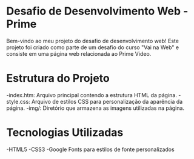 # Desafio de Desenvolvimento Web - Prime 

Bem-vindo ao meu projeto do desafio de desenvolvimento web! Este projeto foi criado como parte de um desafio do curso "Vai na Web" e consiste em uma página web relacionada ao Prime Video.

# Estrutura do Projeto

-index.htm: Arquivo principal contendo a estrutura HTML da página.
-style.css: Arquivo de estilos CSS para personalização da aparência da página.
-img/: Diretório que armazena as imagens utilizadas na página.

# Tecnologias Utilizadas

-HTML5
-CSS3
-Google Fonts para estilos de fonte personalizados

